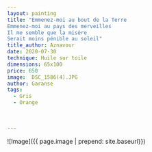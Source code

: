 ```yaml
---
layout: painting
title: "Emmenez-moi au bout de la Terre
Emmenez-moi au pays des merveilles
Il me semble que la misère
Serait moins pénible au soleil"        
title_author: Aznavour  
date: 2020-07-30
technique: Huile sur toile
dimensions: 65x100
price: 650
image:  DSC_1586(4).JPG
author: Garanse
tags:
  - Gris
  - Orange
  
  
  
---
```

![Image]({{ page.image | prepend: site.baseurl}})

